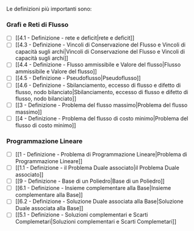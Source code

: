 
Le definizioni più importanti sono:

### Grafi e Reti di Flusso

* [ ] [[4.1 - Definizione - rete e deficit|rete e deficit]]
* [ ] [[4.3 - Definizione - Vincoli di Conservazione del Flusso e Vincoli di capacità sugli archi|Vincoli di Conservazione del Flusso e Vincoli di capacità sugli archi]]
* [ ] [[4.4 - Definizione - Flusso ammissibile e Valore del flusso|Flusso ammissibile e Valore del flusso]]
* [ ] [[4.5 - Definizione - Pseudoflusso|Pseudoflusso]]
* [ ] [[4.6 - Definizione - Sbilanciamento, eccesso di flusso e difetto di flusso, nodo bilanciato|Sbilanciamento, eccesso di flusso e difetto di flusso, nodo bilanciato]]
* [ ] [[3 - Definizione - Problema del flusso massimo|Problema del flusso massimo]]
* [ ] [[4 - Definizione - Problema del flusso di costo minimo|Problema del flusso di costo minimo]]

### Programmazione Lineare
* [ ] [[1 - Definizione - Problema di Programmazione Lineare|Problema di Programmazione Lineare]]
* [ ] [[1.1 - Definizione - il Problema Duale associato|il Problema Duale associato]]
* [ ] [[9 - Definizione - Base di un Poliedro|Base di un Poliedro]]
* [ ] [[6.1 - Definizione - Insieme complementare alla Base|Insieme complementare alla Base]]
* [ ] [[6.2 -  Definizione - Soluzione Duale associata alla Base|Soluzione Duale associata alla Base]]
* [ ] [[5.1 - Definizione - Soluzioni complementari e Scarti Complemetari|Soluzioni complementari e Scarti Complemetari]]